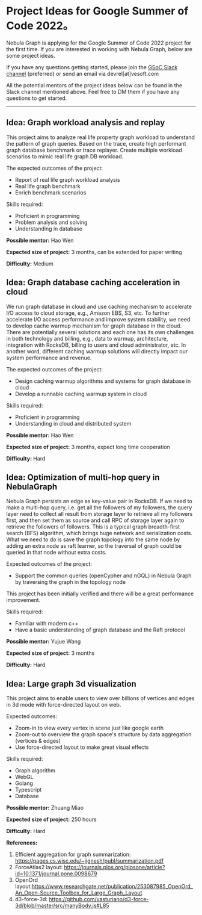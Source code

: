 # Project Ideas for Google Summer of Code 2022。

Nebula Graph is applying for the Google Summer of Code 2022 project for the first time. If you are interested in working with Nebula Graph, below are some project ideas.

If you have any questions getting started, please join the [GSoC Slack channel](https://nebulagraph.slack.com/archives/C032VPK1PJB) (preferred) or send an email via devrel[at]vesoft.com

All the potential mentors of the project ideas below can be found in the Slack channel mentioned above. Feel free to DM them if you have any questions to get started.

---

## Idea: Graph workload analysis and replay

This project aims to analyze real life property graph workload to understand the pattern of graph queries. Based on the trace, create high performant graph database benchmark or trace replayer. Create multiple workload scenarios to mimic real life graph DB workload.

The expected outcomes of the project:

- Report of real life graph workload analysis
- Real life graph benchmark
- Enrich benchmark scenarios

Skills required:

- Proficient in programming
- Problem analysis and solving
- Understanding in database

**Possible mentor:** Hao Wen

**Expected size of project:** 3 months, can be extended for paper writing

**Difficulty:** Medium

## Idea: Graph database caching acceleration in cloud

We run graph database in cloud and use caching mechanism to accelerate I/O access to cloud storage, e.g., Amazon EBS, S3, etc. To further accelerate I/O access performance and improve system stability, we need to develop cache warmup mechanism for graph database in the cloud. There are potentially several solutions and each one has its own challenges in both technology and billing, e.g., data to warmup, architecture, integration with RocksDB, billing to users and cloud administrator, etc. In another word, different caching warmup solutions will directly impact our system performance and revenue.

The expected outcomes of the project:

- Design caching warmup algorithms and systems for graph database in cloud
- Develop a runnable caching warmup system in cloud

Skills required:

- Proficient in programming
- Understanding in cloud and distributed system

**Possible mentor:** Hao Wen

**Expected size of project:** 3 months, expect long time cooperation

**Difficulty:** Hard

## Idea: Optimization of multi-hop query in NebulaGraph

Nebula Graph persists an edge as key-value pair in RocksDB. If we need to make a multi-hop query, i.e. get all the followers of my followers, the query layer need to collect all result from storage layer to retrieve all my followers first, and then set them as source and call RPC of storage layer again to retrieve the followers of followers. This is a typical graph breadth-first search (BFS) algorithm, which brings huge network and serialization costs. What we need to do is save the graph topology into the same node by adding an extra node as raft learner, so the traversal of graph could be queried in that node without extra costs.

Expected outcomes of the project:

- Support the common queries (openCypher and nGQL) in Nebula Graph by traversing the graph in the topology node

This project has been initially verified and there will be a great performance improvement.

Skills required:

- Familiar with modern c++
- Have a basic understanding of graph database and the Raft protocol

**Possible mentor:** Yujue Wang

**Expected size of project:** 3 months

**Difficulty:** Hard

## Idea: Large graph 3d visualization

This project aims to enable users to view over billions of vertices and edges in 3d mode with force-directed layout on web.

Expected outcomes:

- Zoom-in to view every vertex in scene just like google earth
- Zoom-out to overview the graph space's structure by data aggregation (vertices & edges)
- Use force-directed layout to make great visual effects

Skills required:

- Graph algorithm
- WebGL
- Golang
- Typescript
- Database

**Possible mentor:** Zhuang Miao

**Expected size of project:** 250 hours

**Difficulty:** Hard

**References:**

1. Efficient aggregation for graph summarization: https://pages.cs.wisc.edu/~jignesh/publ/summarization.pdf
2. ForceAtlas2 layout: https://journals.plos.org/plosone/article?id=10.1371/journal.pone.0098679
3. OpenOrd layout:https://www.researchgate.net/publication/253087985_OpenOrd_An_Open-Source_Toolbox_for_Large_Graph_Layout
4. d3-force-3d: https://github.com/vasturiano/d3-force-3d/blob/master/src/manyBody.js#L85
